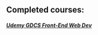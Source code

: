 ## Completed courses:

##### [ Udemy GDCS Front-End Web Dev](https://github.com/vrastilondrej/Knowledge-base/blob/master/Udemy%20GDCS%20Front-End%20Web%20Dev/info.md)